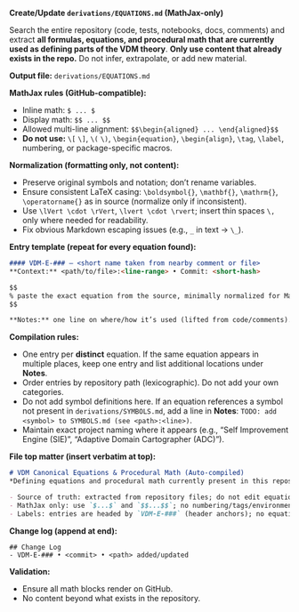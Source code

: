 **Create/Update `derivations/EQUATIONS.md` (MathJax-only)**

Search the entire repository (code, tests, notebooks, docs, comments) and extract **all formulas, equations, and procedural math that are currently used as defining parts of the VDM theory**. **Only use content that already exists in the repo.** Do not infer, extrapolate, or add new material.

**Output file:** `derivations/EQUATIONS.md`

**MathJax rules (GitHub-compatible):**

* Inline math: `$ ... $`
* Display math: `$$ ... $$`
* Allowed multi-line alignment: `$$\begin{aligned} ... \end{aligned}$$`
* **Do not use:** `\[` `\]`, `\(` `\)`, `\begin{equation}`, `\begin{align}`, `\tag`, `\label`, numbering, or package-specific macros.

**Normalization (formatting only, not content):**

* Preserve original symbols and notation; don’t rename variables.
* Ensure consistent LaTeX casing: `\boldsymbol{}`, `\mathbf{}`, `\mathrm{}`, `\operatorname{}` as in source (normalize only if inconsistent).
* Use `\lVert \cdot \rVert`, `\lvert \cdot \rvert`; insert thin spaces `\,` only where needed for readability.
* Fix obvious Markdown escaping issues (e.g., `_` in text → `\_`).

**Entry template (repeat for every equation found):**

```markdown
#### VDM-E-### — <short name taken from nearby comment or file>
**Context:** <path/to/file>:<line-range> • Commit: <short-hash>

$$
% paste the exact equation from the source, minimally normalized for MathJax if needed
$$

**Notes:** one line on where/how it’s used (lifted from code/comments).
```

**Compilation rules:**

* One entry per **distinct** equation. If the same equation appears in multiple places, keep one entry and list additional locations under **Notes**.
* Order entries by repository path (lexicographic). Do not add your own categories.
* Do not add symbol definitions here. If an equation references a symbol not present in `derivations/SYMBOLS.md`, add a line in **Notes**: `TODO: add <symbol> to SYMBOLS.md (see <path>:<line>)`.
* Maintain exact project naming where it appears (e.g., “Self Improvement Engine (SIE)”, “Adaptive Domain Cartographer (ADC)”).

**File top matter (insert verbatim at top):**

```markdown
# VDM Canonical Equations & Procedural Math (Auto-compiled)
*Defining equations and procedural math currently present in this repository.*

- Source of truth: extracted from repository files; do not edit equations here without updating their sources.
- MathJax only: use `$...$` and `$$...$$`; no numbering/tags/environments not supported by GitHub.
- Labels: entries are headed by `VDM-E-###` (header anchors); no equation tags inside MathJax.
```

**Change log (append at end):**

```
## Change Log
- VDM-E-### • <commit> • <path> added/updated
```

**Validation:**

* Ensure all math blocks render on GitHub.
* No content beyond what exists in the repository.
